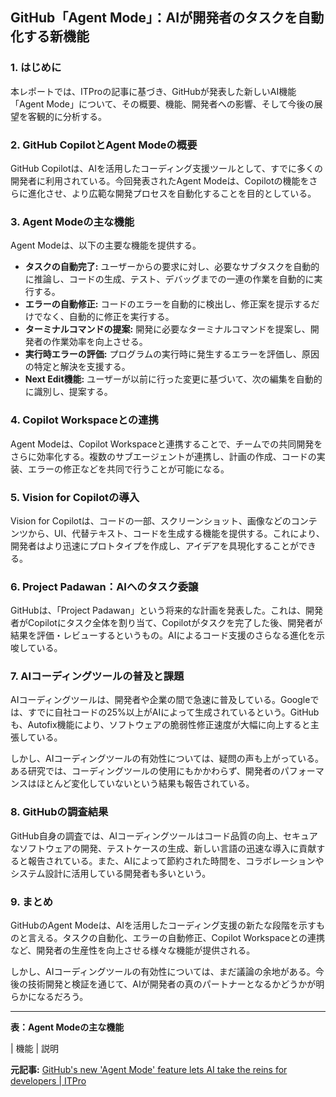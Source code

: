 ## GitHub「Agent Mode」：AIが開発者のタスクを自動化する新機能

### 1. はじめに

本レポートでは、ITProの記事に基づき、GitHubが発表した新しいAI機能「Agent Mode」について、その概要、機能、開発者への影響、そして今後の展望を客観的に分析する。

### 2. GitHub CopilotとAgent Modeの概要

GitHub Copilotは、AIを活用したコーディング支援ツールとして、すでに多くの開発者に利用されている。今回発表されたAgent Modeは、Copilotの機能をさらに進化させ、より広範な開発プロセスを自動化することを目的としている。

### 3. Agent Modeの主な機能

Agent Modeは、以下の主要な機能を提供する。

* **タスクの自動完了:** ユーザーからの要求に対し、必要なサブタスクを自動的に推論し、コードの生成、テスト、デバッグまでの一連の作業を自動的に実行する。
* **エラーの自動修正:** コードのエラーを自動的に検出し、修正案を提示するだけでなく、自動的に修正を実行する。
* **ターミナルコマンドの提案:** 開発に必要なターミナルコマンドを提案し、開発者の作業効率を向上させる。
* **実行時エラーの評価:** プログラムの実行時に発生するエラーを評価し、原因の特定と解決を支援する。
* **Next Edit機能:** ユーザーが以前に行った変更に基づいて、次の編集を自動的に識別し、提案する。

### 4. Copilot Workspaceとの連携

Agent Modeは、Copilot Workspaceと連携することで、チームでの共同開発をさらに効率化する。複数のサブエージェントが連携し、計画の作成、コードの実装、エラーの修正などを共同で行うことが可能になる。

### 5. Vision for Copilotの導入

Vision for Copilotは、コードの一部、スクリーンショット、画像などのコンテンツから、UI、代替テキスト、コードを生成する機能を提供する。これにより、開発者はより迅速にプロトタイプを作成し、アイデアを具現化することができる。

### 6. Project Padawan：AIへのタスク委譲

GitHubは、「Project Padawan」という将来的な計画を発表した。これは、開発者がCopilotにタスク全体を割り当て、Copilotがタスクを完了した後、開発者が結果を評価・レビューするというもの。AIによるコード支援のさらなる進化を示唆している。

### 7. AIコーディングツールの普及と課題

AIコーディングツールは、開発者や企業の間で急速に普及している。Googleでは、すでに自社コードの25%以上がAIによって生成されているという。GitHubも、Autofix機能により、ソフトウェアの脆弱性修正速度が大幅に向上すると主張している。

しかし、AIコーディングツールの有効性については、疑問の声も上がっている。ある研究では、コーディングツールの使用にもかかわらず、開発者のパフォーマンスはほとんど変化していないという結果も報告されている。

### 8. GitHubの調査結果

GitHub自身の調査では、AIコーディングツールはコード品質の向上、セキュアなソフトウェアの開発、テストケースの生成、新しい言語の迅速な導入に貢献すると報告されている。また、AIによって節約された時間を、コラボレーションやシステム設計に活用している開発者も多いという。

### 9. まとめ

GitHubのAgent Modeは、AIを活用したコーディング支援の新たな段階を示すものと言える。タスクの自動化、エラーの自動修正、Copilot Workspaceとの連携など、開発者の生産性を向上させる様々な機能が提供される。

しかし、AIコーディングツールの有効性については、まだ議論の余地がある。今後の技術開発と検証を通じて、AIが開発者の真のパートナーとなるかどうかが明らかになるだろう。

---

**表：Agent Modeの主な機能**

| 機能 | 説明 

**元記事:** [GitHub's new 'Agent Mode' feature lets AI take the reins for developers | ITPro](https://www.itpro.com/software/development/githubs-new-agent-mode-feature-lets-ai-take-the-reins-for-developers)